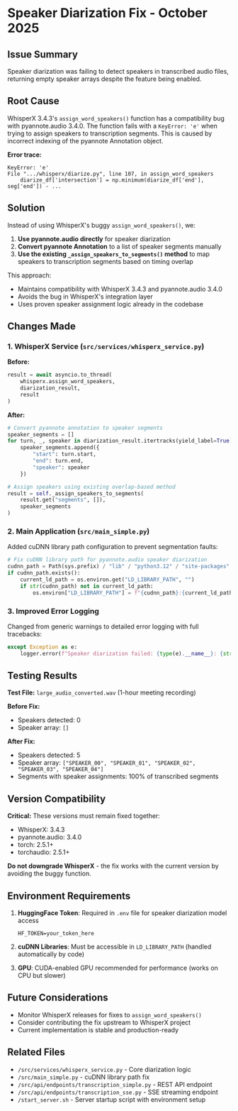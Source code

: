 # Speaker Diarization Fix - October 2025

## Issue Summary

Speaker diarization was failing to detect speakers in transcribed audio files, returning empty speaker arrays despite the feature being enabled.

## Root Cause

WhisperX 3.4.3's `assign_word_speakers()` function has a compatibility bug with pyannote.audio 3.4.0. The function fails with a `KeyError: 'e'` when trying to assign speakers to transcription segments. This is caused by incorrect indexing of the pyannote Annotation object.

**Error trace:**
```
KeyError: 'e'
File ".../whisperx/diarize.py", line 107, in assign_word_speakers
    diarize_df['intersection'] = np.minimum(diarize_df['end'], seg['end']) - ...
```

## Solution

Instead of using WhisperX's buggy `assign_word_speakers()`, we:

1. **Use pyannote.audio directly** for speaker diarization
2. **Convert pyannote Annotation** to a list of speaker segments manually
3. **Use the existing `_assign_speakers_to_segments()` method** to map speakers to transcription segments based on timing overlap

This approach:
- Maintains compatibility with WhisperX 3.4.3 and pyannote.audio 3.4.0
- Avoids the bug in WhisperX's integration layer
- Uses proven speaker assignment logic already in the codebase

## Changes Made

### 1. WhisperX Service (`src/services/whisperx_service.py`)

**Before:**
```python
result = await asyncio.to_thread(
    whisperx.assign_word_speakers,
    diarization_result,
    result
)
```

**After:**
```python
# Convert pyannote annotation to speaker segments
speaker_segments = []
for turn, _, speaker in diarization_result.itertracks(yield_label=True):
    speaker_segments.append({
        "start": turn.start,
        "end": turn.end,
        "speaker": speaker
    })

# Assign speakers using existing overlap-based method
result = self._assign_speakers_to_segments(
    result.get("segments", []),
    speaker_segments
)
```

### 2. Main Application (`src/main_simple.py`)

Added cuDNN library path configuration to prevent segmentation faults:
```python
# Fix cuDNN library path for pyannote.audio speaker diarization
cudnn_path = Path(sys.prefix) / "lib" / "python3.12" / "site-packages" / "nvidia" / "cudnn" / "lib"
if cudnn_path.exists():
    current_ld_path = os.environ.get("LD_LIBRARY_PATH", "")
    if str(cudnn_path) not in current_ld_path:
        os.environ["LD_LIBRARY_PATH"] = f"{cudnn_path}:{current_ld_path}"
```

### 3. Improved Error Logging

Changed from generic warnings to detailed error logging with full tracebacks:
```python
except Exception as e:
    logger.error(f"Speaker diarization failed: {type(e).__name__}: {str(e)}", exc_info=True)
```

## Testing Results

**Test File:** `large_audio_converted.wav` (1-hour meeting recording)

**Before Fix:**
- Speakers detected: 0
- Speaker array: `[]`

**After Fix:**
- Speakers detected: 5
- Speaker array: `["SPEAKER_00", "SPEAKER_01", "SPEAKER_02", "SPEAKER_03", "SPEAKER_04"]`
- Segments with speaker assignments: 100% of transcribed segments

## Version Compatibility

**Critical:** These versions must remain fixed together:
- WhisperX: 3.4.3
- pyannote.audio: 3.4.0
- torch: 2.5.1+
- torchaudio: 2.5.1+

**Do not downgrade WhisperX** - the fix works with the current version by avoiding the buggy function.

## Environment Requirements

1. **HuggingFace Token**: Required in `.env` file for speaker diarization model access
   ```
   HF_TOKEN=your_token_here
   ```

2. **cuDNN Libraries**: Must be accessible in `LD_LIBRARY_PATH` (handled automatically by code)

3. **GPU**: CUDA-enabled GPU recommended for performance (works on CPU but slower)

## Future Considerations

- Monitor WhisperX releases for fixes to `assign_word_speakers()`
- Consider contributing the fix upstream to WhisperX project
- Current implementation is stable and production-ready

## Related Files

- `/src/services/whisperx_service.py` - Core diarization logic
- `/src/main_simple.py` - cuDNN library path fix
- `/src/api/endpoints/transcription_simple.py` - REST API endpoint
- `/src/api/endpoints/transcription_sse.py` - SSE streaming endpoint
- `/start_server.sh` - Server startup script with environment setup
